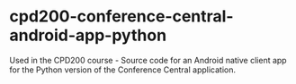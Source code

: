 # cpd200-conference-central-android-app-python
Used in the CPD200 course - Source code for an Android native client app for the Python version of the Conference Central application.
